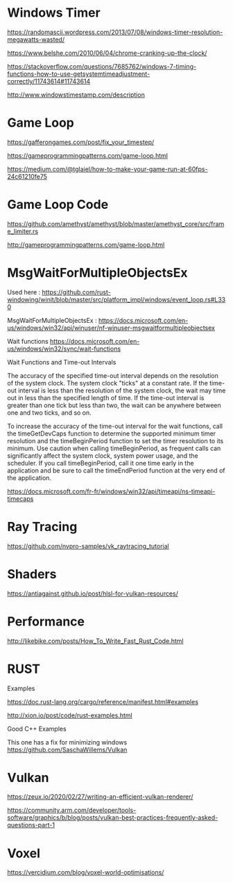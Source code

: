 


# Windows Timer 

https://randomascii.wordpress.com/2013/07/08/windows-timer-resolution-megawatts-wasted/

https://www.belshe.com/2010/06/04/chrome-cranking-up-the-clock/

https://stackoverflow.com/questions/7685762/windows-7-timing-functions-how-to-use-getsystemtimeadjustment-correctly/11743614#11743614

http://www.windowstimestamp.com/description

# Game Loop

https://gafferongames.com/post/fix_your_timestep/

https://gameprogrammingpatterns.com/game-loop.html

https://medium.com/@tglaiel/how-to-make-your-game-run-at-60fps-24c61210fe75

# Game Loop Code

https://github.com/amethyst/amethyst/blob/master/amethyst_core/src/frame_limiter.rs

http://gameprogrammingpatterns.com/game-loop.html

# MsgWaitForMultipleObjectsEx

Used here : https://github.com/rust-windowing/winit/blob/master/src/platform_impl/windows/event_loop.rs#L330

MsgWaitForMultipleObjectsEx : https://docs.microsoft.com/en-us/windows/win32/api/winuser/nf-winuser-msgwaitformultipleobjectsex

Wait functions https://docs.microsoft.com/en-us/windows/win32/sync/wait-functions

Wait Functions and Time-out Intervals

The accuracy of the specified time-out interval depends on the resolution of the system clock. The system clock "ticks" at a constant rate. If the time-out interval is less than the resolution of the system clock, the wait may time out in less than the specified length of time. If the time-out interval is greater than one tick but less than two, the wait can be anywhere between one and two ticks, and so on.

To increase the accuracy of the time-out interval for the wait functions, call the timeGetDevCaps function to determine the supported minimum timer resolution and the timeBeginPeriod function to set the timer resolution to its minimum. Use caution when calling timeBeginPeriod, as frequent calls can significantly affect the system clock, system power usage, and the scheduler. If you call timeBeginPeriod, call it one time early in the application and be sure to call the timeEndPeriod function at the very end of the application.

https://docs.microsoft.com/fr-fr/windows/win32/api/timeapi/ns-timeapi-timecaps

 
# Ray Tracing

https://github.com/nvpro-samples/vk_raytracing_tutorial


# Shaders

https://antiagainst.github.io/post/hlsl-for-vulkan-resources/


# Performance

http://likebike.com/posts/How_To_Write_Fast_Rust_Code.html

# RUST

Examples

https://doc.rust-lang.org/cargo/reference/manifest.html#examples

http://xion.io/post/code/rust-examples.html

Good C++ Examples

This one has a fix for minimizing windows
https://github.com/SaschaWillems/Vulkan

# Vulkan

https://zeux.io/2020/02/27/writing-an-efficient-vulkan-renderer/

https://community.arm.com/developer/tools-software/graphics/b/blog/posts/vulkan-best-practices-frequently-asked-questions-part-1

# Voxel

https://vercidium.com/blog/voxel-world-optimisations/
